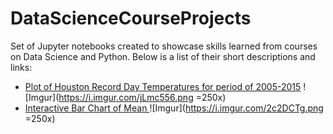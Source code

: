 # DataScienceCourseProjects
Set of Jupyter notebooks created to showcase skills learned from courses on Data Science and Python. Below is a list of their short descriptions and links:

- [Plot of Houston Record Day Temperatures for period of 2005-2015](https://github.com/caiobran/DataScienceCourseProjects/blob/master/Houston_Record_Temperatures.ipynb)
![Imgur](https://i.imgur.com/jLmc556.png =250x)
- [Interactive Bar Chart of Mean ](https://github.com/caiobran/DataScienceSampleCode/blob/master/BarChartsWithInteractiveGradientScale.ipynb)
![Imgur](https://i.imgur.com/2c2DCTg.png =250x)
